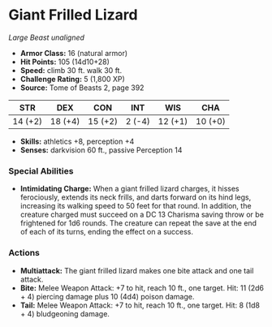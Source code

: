# Giant Frilled Lizard

*Large* *Beast* *unaligned*

- **Armor Class:** 16 (natural armor)
- **Hit Points:** 105 (14d10+28)
- **Speed:** climb 30 ft. walk 30 ft.
- **Challenge Rating:** 5 (1,800 XP)
- **Source:** Tome of Beasts 2, page 392

| STR | DEX | CON | INT | WIS | CHA |
| --- | --- | --- | --- | --- | --- |
| 14 (+2) | 18 (+4) | 15 (+2) | 2 (-4) | 12 (+1) | 10 (+0) |

- **Skills:** athletics +8, perception +4
- **Senses:** darkvision 60 ft., passive Perception 14

### Special Abilities

- **Intimidating Charge:** When a giant frilled lizard charges, it hisses ferociously, extends its neck frills, and darts forward on its hind legs, increasing its walking speed to 50 feet for that round. In addition, the creature charged must succeed on a DC 13 Charisma saving throw or be frightened for 1d6 rounds. The creature can repeat the save at the end of each of its turns, ending the effect on a success.

### Actions

- **Multiattack:** The giant frilled lizard makes one bite attack and one tail attack.
- **Bite:** Melee Weapon Attack: +7 to hit, reach 10 ft., one target. Hit: 11 (2d6 + 4) piercing damage plus 10 (4d4) poison damage.
- **Tail:** Melee Weapon Attack: +7 to hit, reach 10 ft., one target. Hit: 8 (1d8 + 4) bludgeoning damage.



